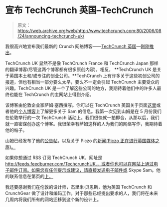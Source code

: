 # 宣布 TechCrunch 英国–TechCrunch

> 原文：<https://web.archive.org/web/http://www.techcrunch.com:80/2006/08/24/announcing-techcrunch-uk/>

 [](https://web.archive.org/web/20210920055242/http://uk.beta.techcrunch.com/) 我很高兴地宣布我们最新的 Crunch 网络博客——[TechCrunch 英国](https://web.archive.org/web/20210920055242/http://uk.beta.techcrunch.com/)—[刚刚推出](https://web.archive.org/web/20210920055242/http://uk.beta.techcrunch.com/?p=4)。

TechCrunch UK 显然不是像 TechCrunch France 和 TechCrunch Japan 那样的翻译博客(尽管这两个博客都有很多原创内容)。相反， **TechCrunch UK 是关于英国本土和/或专注的创业公司。**TechCrunch 上有许多关于这些初创公司的报道，但也有相当一部分要么太早，要么不一定会引起 TechCrunch 主要受众的兴趣。TechCrunch UK 是一个了解这些公司的地方，我期待着他们中的许多人最终也能在 TechCrunch 的主网站上得到介绍。

该博客由伦敦企业家萨姆·塞西撰写。你可以在 TechCrunch 英国关于页面[这里](https://web.archive.org/web/20210920055242/http://uk.beta.techcrunch.com/?page_id=5)或者他的[个人博客](https://web.archive.org/web/20210920055242/http://www.vecosys.com/)上了解更多关于 Sam 的信息。我第一次见到山姆是在 5 月份我们在伦敦举行的一次 TechCrunch 活动上。我们很快就一拍即合，从那以后，我们就一直密谋创办这个博客。我很荣幸有萨姆这样的人为我们的网络写作，我期待着他的帖子。

山姆已经发布了他的[公告帖](https://web.archive.org/web/20210920055242/http://uk.beta.techcrunch.com/?p=4)，以及关于 Piczo 的[新闻(Piczo 正在进行英国媒体之旅)。](https://web.archive.org/web/20210920055242/http://uk.beta.techcrunch.com/?p=6)

如果你想通过 RSS 订阅 TechCrunch UK，网址是 http://feeds.feedburner.com/TechcrunchUK.，或者你也可以在网站上通过电子邮件订阅。如果您有任何提示或建议，请直接发送电子邮件或 Skype Sam。他的联系信息在第页的[上。](https://web.archive.org/web/20210920055242/http://uk.beta.techcrunch.com/?page_id=5)

我还要感谢我们在伦敦的设计师，杰里米·贝恩斯，他为英国 TechCrunch 和 CrunchGear 做了设计和编码工作。对于那些已经提出要求的人，我们将在未来几周内将我们所有的网站迁移到这个新的设计上。